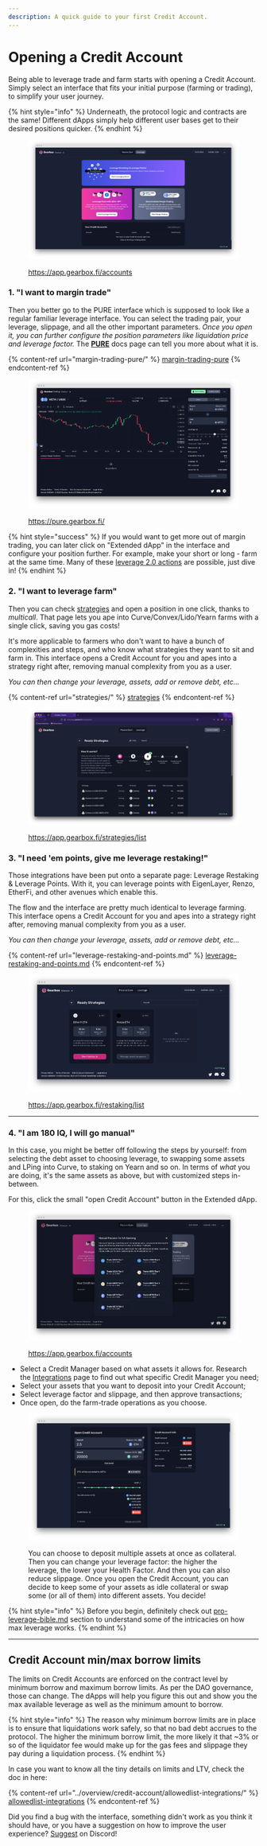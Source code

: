 ```yaml
---
description: A quick guide to your first Credit Account.
---
```


# Opening a Credit Account

Being able to leverage trade and farm starts with opening a Credit Account. Simply select an interface that fits your initial purpose (farming or trading), to simplify your user journey.

{% hint style="info" %}
Underneath, the protocol logic and contracts are the same! Different dApps simply help different user bases get to their desired positions quicker.
{% endhint %}

<figure><img src="../.gitbook/assets/gearbox dapp leverage.png" alt=""><figcaption><p><a href="https://app.gearbox.fi/accounts">https://app.gearbox.fi/accounts</a></p></figcaption></figure>

### 1. "I want to margin trade"&#x20;

Then you better go to the PURE interface which is supposed to look like a regular familiar leverage interface. You can select the trading pair, your leverage, slippage, and all the other important parameters. _Once you open it, you can further configure the position parameters like liquidation price and leverage factor._ The [**PURE**](margin-trading-pure/) docs page can tell you more about what it is.

{% content-ref url="margin-trading-pure/" %}
[margin-trading-pure](margin-trading-pure/)
{% endcontent-ref %}

<figure><img src="../.gitbook/assets/gearbox pure margin trading (1).png" alt=""><figcaption><p><a href="https://pure.gearbox.fi/">https://pure.gearbox.fi/</a></p></figcaption></figure>

{% hint style="success" %}
If you would want to get more out of margin trading, you can later click on "Extended dApp" in the interface and configure your position further. For example, make your short or long - farm at the same time. Many of these [leverage 2.0 actions](../what-can-you-do-with-leverage-2.0.md) are possible, just dive in!
{% endhint %}

### 2. "I want to leverage farm"&#x20;

Then you can check [strategies](strategies/ "mention") and open a position in one click, thanks to _multicall_. That page lets you ape into Curve/Convex/Lido/Yearn farms with a single click, saving you gas costs!

It's more applicable to farmers who don't want to have a bunch of complexities and steps, and who know what strategies they want to sit and farm in. This interface opens a Credit Account for you and apes into a strategy right after, removing manual complexity from you as a user.

_You can then change your leverage, assets, add or remove debt, etc..._

{% content-ref url="strategies/" %}
[strategies](strategies/)
{% endcontent-ref %}

<figure><img src="../.gitbook/assets/gearbox dapp leverage farming (1).png" alt=""><figcaption><p><a href="https://app.gearbox.fi/strategies/list">https://app.gearbox.fi/strategies/list</a></p></figcaption></figure>

### 3. "I need 'em points, give me leverage restaking!"

Those integrations have been put onto a separate page: Leverage Restaking & Leverage Points. With it, you can leverage points with EigenLayer, Renzo, EtherFi, and other avenues which enable this.

The flow and the interface are pretty much identical to leverage farming. This interface opens a Credit Account for you and apes into a strategy right after, removing manual complexity from you as a user.

_You can then change your leverage, assets, add or remove debt, etc..._

{% content-ref url="leverage-restaking-and-points.md" %}
[leverage-restaking-and-points.md](leverage-restaking-and-points.md)
{% endcontent-ref %}

<figure><img src="../.gitbook/assets/gearbox leverage restaking leverage points eigenlayer.png" alt=""><figcaption><p><a href="https://app.gearbox.fi/restaking/list">https://app.gearbox.fi/restaking/list</a></p></figcaption></figure>

***

### 4. "I am 180 IQ, I will go manual"&#x20;

In this case, you might be better off following the steps by yourself: from selecting the debt asset to choosing leverage, to swapping some assets and LPing into Curve, to staking on Yearn and so on. In terms of _what_ you are doing, it's the same assets as above, but with customized steps in-between.

For this, click the small "open Credit Account" button in the Extended dApp.

<figure><img src="../.gitbook/assets/gearbox manual credit account open.png" alt=""><figcaption><p><a href="https://app.gearbox.fi/accounts">https://app.gearbox.fi/accounts</a></p></figcaption></figure>

* Select a Credit Manager based on what assets it allows for. Research the [Integrations](../overview/credit-account/allowedlist-integrations/) page to find out what specific Credit Manager you need;
* Select your assets that you want to deposit into your Credit Account;
* Select leverage factor and slippage, and then approve transactions;
* Once open, do the farm-trade operations as you choose.

<figure><img src="../.gitbook/assets/gearbox manual credit account opening.png" alt=""><figcaption><p>You can choose to deposit multiple assets at once as collateral. Then you can change your leverage factor: the higher the leverage, the lower your Health Factor. And then you can also reduce slippage. Once you open the Credit Account, you can decide to keep some of your assets as idle collateral or swap some (or all of them) into different assets. You decide!</p></figcaption></figure>

{% hint style="info" %}
Before you begin, definitely check out [pro-leverage-bible.md](pro-leverage-bible.md "mention") section to understand some of the intricacies on how max leverage works.
{% endhint %}

***

## Credit Account min/max borrow limits

The limits on Credit Accounts are enforced on the contract level by minimum borrow and maximum borrow limits. As per the DAO governance, those can change. The dApps will help you figure this out and show you the max available leverage as well as the minimum amount to borrow.

{% hint style="info" %}
The reason why minimum borrow limits are in place is to ensure that liquidations work safely, so that no bad debt accrues to the protocol. The higher the minimum borrow limit, the more likely it that \~3% or so of the liquidator fee would make up for the gas fees and slippage they pay during a liquidation process.
{% endhint %}

In case you want to know all the tiny details on limits and LTV, check the doc in here:

{% content-ref url="../overview/credit-account/allowedlist-integrations/" %}
[allowedlist-integrations](../overview/credit-account/allowedlist-integrations/)
{% endcontent-ref %}

Did you find a bug with the interface, something didn't work as you think it should have, or you have a suggestion on how to improve the user experience? [Suggest](https://discord.gg/hF3QvX2vgt) on Discord!
